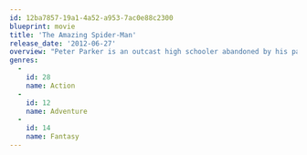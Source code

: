 ```yaml
---
id: 12ba7857-19a1-4a52-a953-7ac0e88c2300
blueprint: movie
title: 'The Amazing Spider-Man'
release_date: '2012-06-27'
overview: "Peter Parker is an outcast high schooler abandoned by his parents as a boy, leaving him to be raised by his Uncle Ben and Aunt May. Like most teenagers, Peter is trying to figure out who he is and how he got to be the person he is today. As Peter discovers a mysterious briefcase that belonged to his father, he begins a quest to understand his parents' disappearance – leading him directly to Oscorp and the lab of Dr. Curt Connors, his father's former partner. As Spider-Man is set on a collision course with Connors' alter ego, The Lizard, Peter will make life-altering choices to use his powers and shape his destiny to become a hero."
genres:
  -
    id: 28
    name: Action
  -
    id: 12
    name: Adventure
  -
    id: 14
    name: Fantasy
---
```

